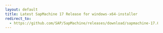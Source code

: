 ```yaml
---
layout: default
title: Latest SapMachine 17 Release for windows-x64-installer
redirect_to:
  - https://github.com/SAP/SapMachine/releases/download/sapmachine-17.0.7/sapmachine-jdk-17.0.7_windows-x64_bin.msi
---
```

